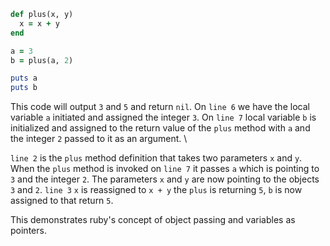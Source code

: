 ```ruby
def plus(x, y)
  x = x + y
end

a = 3
b = plus(a, 2)

puts a
puts b
```

This code will output `3` and `5` and return `nil`. On `line 6` we have the local variable `a` initiated and assigned the integer `3`. On `line 7` local variable `b` is initialized and assigned to the return value of the `plus` method with `a` and the integer `2` passed to it as an argument. \

`line 2` is the `plus` method definition that takes two parameters `x` and `y`. When the `plus` method is invoked on `line 7` it passes `a` which is pointing to `3` and the integer `2`. The parameters `x` and `y` are now pointing to the objects `3` and `2`. `line 3` `x` is reassigned to `x + y` the `plus` is returning `5`, `b` is now assigned to that return `5`. 

This demonstrates ruby's concept of object passing and variables as pointers. 